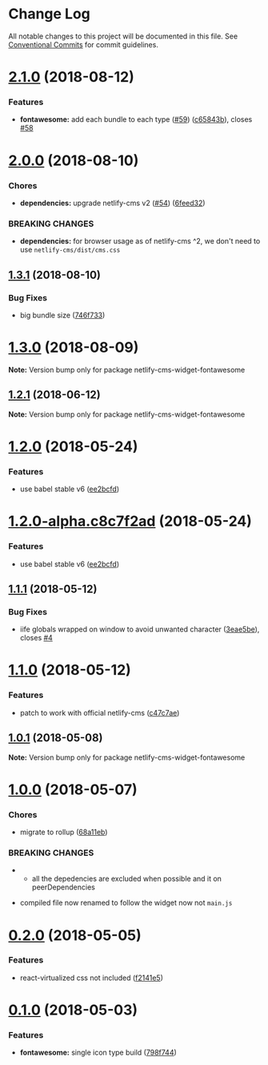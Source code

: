 # Change Log

All notable changes to this project will be documented in this file.
See [Conventional Commits](https://conventionalcommits.org) for commit guidelines.

<a name="2.1.0"></a>
# [2.1.0](https://github.com/ekoeryanto/netlify-cms-widgets/compare/netlify-cms-widget-fontawesome@2.0.0...netlify-cms-widget-fontawesome@2.1.0) (2018-08-12)


### Features

* **fontawesome:** add each bundle to each type ([#59](https://github.com/ekoeryanto/netlify-cms-widgets/issues/59)) ([c65843b](https://github.com/ekoeryanto/netlify-cms-widgets/commit/c65843b)), closes [#58](https://github.com/ekoeryanto/netlify-cms-widgets/issues/58)





<a name="2.0.0"></a>
# [2.0.0](https://github.com/ekoeryanto/netlify-cms-widgets/compare/netlify-cms-widget-fontawesome@1.3.1...netlify-cms-widget-fontawesome@2.0.0) (2018-08-10)


### Chores

* **dependencies:** upgrade netlify-cms v2 ([#54](https://github.com/ekoeryanto/netlify-cms-widgets/issues/54)) ([6feed32](https://github.com/ekoeryanto/netlify-cms-widgets/commit/6feed32))


### BREAKING CHANGES

* **dependencies:** for browser usage as of netlify-cms ^2, we don't need to use `netlify-cms/dist/cms.css`




<a name="1.3.1"></a>
## [1.3.1](https://github.com/ekoeryanto/netlify-cms-widgets/compare/netlify-cms-widget-fontawesome@1.3.0...netlify-cms-widget-fontawesome@1.3.1) (2018-08-10)


### Bug Fixes

* big bundle size ([746f733](https://github.com/ekoeryanto/netlify-cms-widgets/commit/746f733))




<a name="1.3.0"></a>
# [1.3.0](https://github.com/ekoeryanto/netlify-cms-widgets/compare/netlify-cms-widget-fontawesome@1.2.1...netlify-cms-widget-fontawesome@1.3.0) (2018-08-09)




**Note:** Version bump only for package netlify-cms-widget-fontawesome

<a name="1.2.1"></a>
## [1.2.1](https://github.com/ekoeryanto/netlify-cms-widgets/compare/netlify-cms-widget-fontawesome@1.2.0...netlify-cms-widget-fontawesome@1.2.1) (2018-06-12)




**Note:** Version bump only for package netlify-cms-widget-fontawesome

<a name="1.2.0"></a>
# [1.2.0](https://github.com/ekoeryanto/netlify-cms-widgets/compare/netlify-cms-widget-fontawesome@1.1.1...netlify-cms-widget-fontawesome@1.2.0) (2018-05-24)


### Features

* use babel stable v6 ([ee2bcfd](https://github.com/ekoeryanto/netlify-cms-widgets/commit/ee2bcfd))




<a name="1.2.0-alpha.c8c7f2ad"></a>
# [1.2.0-alpha.c8c7f2ad](https://github.com/ekoeryanto/netlify-cms-widgets/compare/netlify-cms-widget-fontawesome@1.1.1...netlify-cms-widget-fontawesome@1.2.0-alpha.c8c7f2ad) (2018-05-24)


### Features

* use babel stable v6 ([ee2bcfd](https://github.com/ekoeryanto/netlify-cms-widgets/commit/ee2bcfd))




<a name="1.1.1"></a>
## [1.1.1](https://github.com/ekoeryanto/netlify-cms-widgets/compare/netlify-cms-widget-fontawesome@1.1.0...netlify-cms-widget-fontawesome@1.1.1) (2018-05-12)


### Bug Fixes

* iife globals wrapped on window to avoid unwanted character ([3eae5be](https://github.com/ekoeryanto/netlify-cms-widgets/commit/3eae5be)), closes [#4](https://github.com/ekoeryanto/netlify-cms-widgets/issues/4)




<a name="1.1.0"></a>
# [1.1.0](https://github.com/ekoeryanto/netlify-cms-widgets/compare/netlify-cms-widget-fontawesome@1.0.1...netlify-cms-widget-fontawesome@1.1.0) (2018-05-12)


### Features

* patch to work with official netlify-cms ([c47c7ae](https://github.com/ekoeryanto/netlify-cms-widgets/commit/c47c7ae))




<a name="1.0.1"></a>
## [1.0.1](https://github.com/ekoeryanto/netlify-cms-widgets/compare/netlify-cms-widget-fontawesome@1.0.0...netlify-cms-widget-fontawesome@1.0.1) (2018-05-08)




**Note:** Version bump only for package netlify-cms-widget-fontawesome

<a name="1.0.0"></a>
# [1.0.0](https://github.com/ekoeryanto/netlify-cms-widgets/compare/netlify-cms-widget-fontawesome@0.2.0...netlify-cms-widget-fontawesome@1.0.0) (2018-05-07)


### Chores

* migrate to rollup ([68a11eb](https://github.com/ekoeryanto/netlify-cms-widgets/commit/68a11eb))


### BREAKING CHANGES

* - all the depedencies are excluded when possible and it on peerDependencies
- compiled file now renamed to follow the widget now not `main.js`




<a name="0.2.0"></a>
# [0.2.0](https://github.com/ekoeryanto/netlify-cms-widgets/compare/netlify-cms-widget-fontawesome@0.1.0...netlify-cms-widget-fontawesome@0.2.0) (2018-05-05)


### Features

* react-virtualized css not included ([f2141e5](https://github.com/ekoeryanto/netlify-cms-widgets/commit/f2141e5))




<a name="0.1.0"></a>
# [0.1.0](https://github.com/ekoeryanto/netlify-cms-widgets/compare/netlify-cms-widget-fontawesome@0.0.1-alpha.0...netlify-cms-widget-fontawesome@0.1.0) (2018-05-03)


### Features

* **fontawesome:** single icon type build ([798f744](https://github.com/ekoeryanto/netlify-cms-widgets/commit/798f744))
